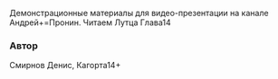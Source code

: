 Демонстрационные материалы для видео-презентации на канале Андрей+=Пронин. 
Читаем Лутца Глава14

### Автор
Смирнов Денис, Кагорта14+


